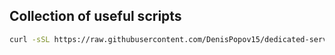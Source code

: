 ## Collection of useful scripts

```sh
curl -sSL https://raw.githubusercontent.com/DenisPopov15/dedicated-server-infra-starter/main/docker-setup.sh | bash -s -- root github
```